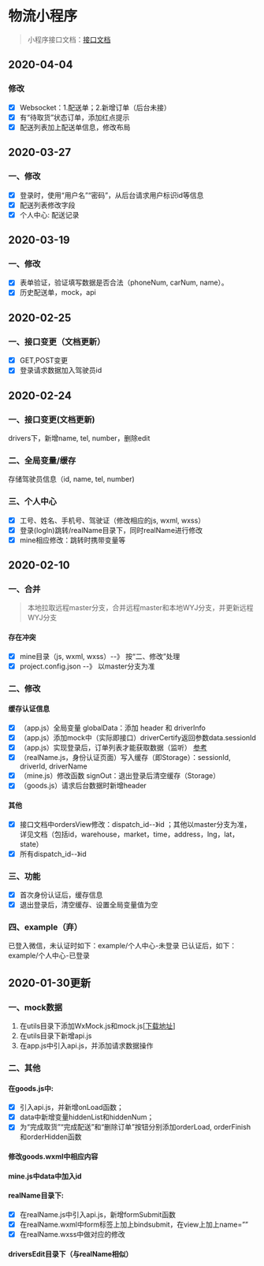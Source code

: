 # 物流小程序
> 小程序接口文档：[接口文档](https://github.com/guaidoukx/wuliu/blob/WYJ/小程序接口.docx)

## 2020-04-04
### 修改
- [x] Websocket：1.配送单；2.新增订单（后台未接）
- [x] 有“待取货”状态订单，添加红点提示
- [x] 配送列表加上配送单信息，修改布局

## 2020-03-27
### 一、修改
- [x] 登录时，使用“用户名”“密码”，从后台请求用户标识id等信息
- [x] 配送列表修改字段
- [x] 个人中心: 配送记录

## 2020-03-19
### 一、修改
- [x] 表单验证，验证填写数据是否合法（phoneNum, carNum, name）。
- [x] 历史配送单，mock，api

## 2020-02-25
### 一、接口变更（文档更新）
-  [x] GET,POST变更
-  [x] 登录请求数据加入驾驶员id

## 2020-02-24
### 一、接口变更(文档更新)
drivers下，新增name, tel, number，删除edit
### 二、全局变量/缓存
存储驾驶员信息（id, name, tel, number)
### 三、个人中心
-  [x] 工号、姓名、手机号、驾驶证（修改相应的js, wxml, wxss）
-  [x] 登录(logIn)跳转/realName目录下，同时realName进行修改
-  [x] mine相应修改：跳转时携带变量等

## 2020-02-10
### 一、合并
> 本地拉取远程master分支，合并远程master和本地WYJ分支，并更新远程WYJ分支
#### 存在冲突
-   [x] mine目录（js, wxml, wxss）--》 按“二、修改”处理
-   [x] project.config.json --》 以master分支为准
### 二、修改
#### 缓存认证信息
-  [x] （app.js）全局变量 globalData：添加 header 和 driverInfo
-  [x] （app.js）添加mock中（实际即接口）driverCertify返回参数data.sessionId
-  [x] （app.js）实现登录后，订单列表才能获取数据（监听） [参考](https://github.com/xyxl1997/watch)
-  [x] （realName.js，身份认证页面）写入缓存（即Storage）：sessionId, driverId, driverName
-  [x] （mine.js）修改函数 signOut：退出登录后清空缓存（Storage）
-  [x] （goods.js）请求后台数据时新增header
#### 其他
-  [x] 接口文档中ordersView修改：dispatch_id--》id ；其他以master分支为准，详见文档（包括id，warehouse，market，time，address，lng，lat，state）
-  [x] 所有dispatch_id--》id
### 三、功能
-  [x] 首次身份认证后，缓存信息
-  [x] 退出登录后，清空缓存、设置全局变量值为空
### 四、example（弃）
已登入微信，未认证时如下：example/个人中心-未登录
已认证后，如下：example/个人中心-已登录

## 2020-01-30更新
### 一、mock数据

1.	在utils目录下添加WxMock.js和mock.js[[下载地址](https://github.com/webx32/WxMock/tree/master/dist)]
2.  在utils目录下新增api.js
3.  在app.js中引入api.js，并添加请求数据操作

### 二、其他
#### 在goods.js中:
-   [x] 引入api.js，并新增onLoad函数；
-   [x] data中新增变量hiddenList和hiddenNum；
-   [x] 为“完成取货”“完成配送”和“删除订单”按钮分别添加orderLoad, orderFinish和orderHidden函数
#### 修改goods.wxml中相应内容
#### mine.js中data中加入id
#### realName目录下:
-   [x] 在realName.js中引入api.js，新增formSubmit函数
-   [x] 在realName.wxml中form标签上加上bindsubmit，在view上加上name=””
-   [x] 在realName.wxss中做对应的修改
#### driversEdit目录下（与realName相似）


